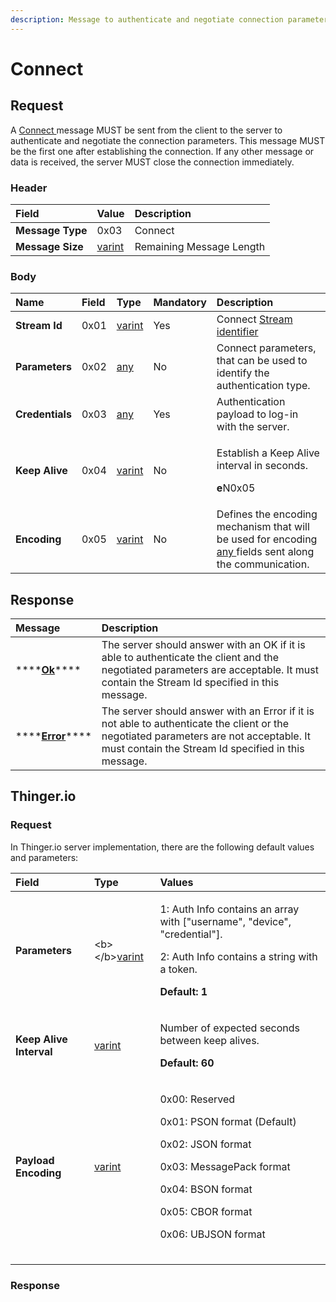 ```yaml
---
description: Message to authenticate and negotiate connection parameters.
---
```


# Connect

## Request

A [Connect ](connect.md)message MUST be sent from the client to the server to authenticate and negotiate the connection parameters. This message MUST be the first one after establishing the connection. If any other message or data is received, the server MUST close the connection immediately.

### Header

| Field | Value | Description |
| :--- | :--- | :--- |
| **Message Type** | 0x03 | Connect |
| **Message Size** | [varint](../definitions.md#varint) | Remaining Message Length |

### Body

<table>
  <thead>
    <tr>
      <th style="text-align:left">Name</th>
      <th style="text-align:left">Field</th>
      <th style="text-align:left">Type</th>
      <th style="text-align:left">Mandatory</th>
      <th style="text-align:left">Description</th>
    </tr>
  </thead>
  <tbody>
    <tr>
      <td style="text-align:left"><b>Stream Id</b>
      </td>
      <td style="text-align:left">0x01</td>
      <td style="text-align:left"><a href="../definitions.md#varint">varint</a>
      </td>
      <td style="text-align:left">Yes</td>
      <td style="text-align:left">Connect <a href="../definitions.md#stream-identifier">Stream identifier</a>
      </td>
    </tr>
    <tr>
      <td style="text-align:left"><b>Parameters</b>
      </td>
      <td style="text-align:left">0x02</td>
      <td style="text-align:left"><a href="../definitions.md#any">any</a>
      </td>
      <td style="text-align:left">No</td>
      <td style="text-align:left">Connect parameters, that can be used to identify the authentication type.</td>
    </tr>
    <tr>
      <td style="text-align:left"><b>Credentials</b>
      </td>
      <td style="text-align:left">0x03</td>
      <td style="text-align:left"><a href="../definitions.md#stream">any</a>
      </td>
      <td style="text-align:left">Yes</td>
      <td style="text-align:left">Authentication payload to log-in with the server.</td>
    </tr>
    <tr>
      <td style="text-align:left"><b>Keep Alive</b>
      </td>
      <td style="text-align:left">0x04</td>
      <td style="text-align:left"><a href="../definitions.md#varint">varint</a>
      </td>
      <td style="text-align:left">No</td>
      <td style="text-align:left">
        <p>Establish a Keep Alive interval in seconds.</p>
        <p><b>e</b>N0x05</p>
      </td>
    </tr>
    <tr>
      <td style="text-align:left"><b>Encoding</b>
      </td>
      <td style="text-align:left">0x05</td>
      <td style="text-align:left"><a href="../definitions.md#varint">varint</a>
      </td>
      <td style="text-align:left">No</td>
      <td style="text-align:left">Defines the encoding mechanism that will be used for encoding <a href="../definitions.md#any">any </a>fields
        sent along the communication.</td>
    </tr>
  </tbody>
</table>

## Response

| Message | Description |
| :--- | :--- |
| \*\*\*\*[**Ok**](ok.md)\*\*\*\* | The server should answer with an OK if it is able to authenticate the client and the negotiated parameters are acceptable. It must contain the Stream Id specified in this message. |
| \*\*\*\*[**Error**](error.md)\*\*\*\* | The server should answer with an Error if it is not able to authenticate the client or the negotiated parameters are not acceptable. It must contain the Stream Id specified in this message. |

## 

## Thinger.io

### Request

In Thinger.io server implementation, there are the following default values and parameters:

<table>
  <thead>
    <tr>
      <th style="text-align:left">Field</th>
      <th style="text-align:left">Type</th>
      <th style="text-align:left">Values</th>
    </tr>
  </thead>
  <tbody>
    <tr>
      <td style="text-align:left"><b>Parameters</b>
      </td>
      <td style="text-align:left">&lt;b&gt;&lt;/b&gt;<a href="../definitions.md#varint">varint</a>
      </td>
      <td style="text-align:left">
        <p>1: Auth Info contains an array with [&quot;username&quot;, &quot;device&quot;,
          &quot;credential&quot;].</p>
        <p>2: Auth Info contains a string with a token.</p>
        <p><b>Default: 1</b>
        </p>
      </td>
    </tr>
    <tr>
      <td style="text-align:left"><b>Keep Alive Interval</b>
      </td>
      <td style="text-align:left"><a href="../definitions.md#varint">varint</a>
      </td>
      <td style="text-align:left">
        <p>Number of expected seconds between keep alives.</p>
        <p><b>Default: 60</b>
        </p>
      </td>
    </tr>
    <tr>
      <td style="text-align:left"><b>Payload Encoding</b>
      </td>
      <td style="text-align:left"><a href="../definitions.md#varint">varint</a>
      </td>
      <td style="text-align:left">
        <p>0x00: Reserved</p>
        <p>0x01: PSON format (Default)</p>
        <p>0x02: JSON format</p>
        <p>0x03: MessagePack format</p>
        <p>0x04: BSON format</p>
        <p>0x05: CBOR format</p>
        <p>0x06: UBJSON format</p>
      </td>
    </tr>
    <tr>
      <td style="text-align:left"></td>
      <td style="text-align:left"></td>
      <td style="text-align:left"></td>
    </tr>
    <tr>
      <td style="text-align:left"></td>
      <td style="text-align:left"></td>
      <td style="text-align:left"></td>
    </tr>
    <tr>
      <td style="text-align:left"></td>
      <td style="text-align:left"></td>
      <td style="text-align:left"></td>
    </tr>
  </tbody>
</table>

### Response

